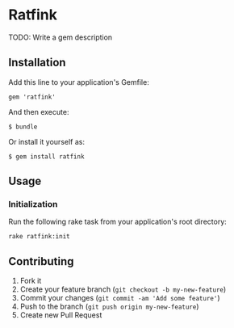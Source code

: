 # Ratfink

TODO: Write a gem description

## Installation

Add this line to your application's Gemfile:

    gem 'ratfink'

And then execute:

    $ bundle

Or install it yourself as:

    $ gem install ratfink

## Usage

### Initialization

Run the following rake task from your application's root directory:

    rake ratfink:init


## Contributing

1. Fork it
2. Create your feature branch (`git checkout -b my-new-feature`)
3. Commit your changes (`git commit -am 'Add some feature'`)
4. Push to the branch (`git push origin my-new-feature`)
5. Create new Pull Request
